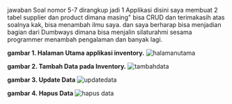 jawaban Soal nomor 5-7 dirangkup jadi 1 Applikasi disini saya membuat 2 tabel supplier dan product dimana masing" bisa CRUD dan terimakasih atas soalnya kak, bisa menambah ilmu saya. dan saya berharap bisa menjadian bagian dari Dumbways dimana bisa menjalin silaturahmi sesama programmer menambah pengalaman dan banyak lagi.


<strong>gambar 1. Halaman Utama applikasi inventory.</strong>
![halamanutama](https://user-images.githubusercontent.com/51870433/71763825-19165700-2f13-11ea-8976-3bdf01367577.png)


<strong>gambar 2. Tambah Data pada Inventory.</strong>
![tambahdata](https://user-images.githubusercontent.com/51870433/71763848-64c90080-2f13-11ea-8935-a594f28286c5.png)



<strong>gambar 3. Update Data</strong>
![updatedata](https://user-images.githubusercontent.com/51870433/71763870-a3f75180-2f13-11ea-81d4-708dc1b5ad97.png)




<strong>gambar 4. Hapus Data</strong>
![hapus data](https://user-images.githubusercontent.com/51870433/71763875-b6718b00-2f13-11ea-9b09-a08f06b7e0c0.png)

